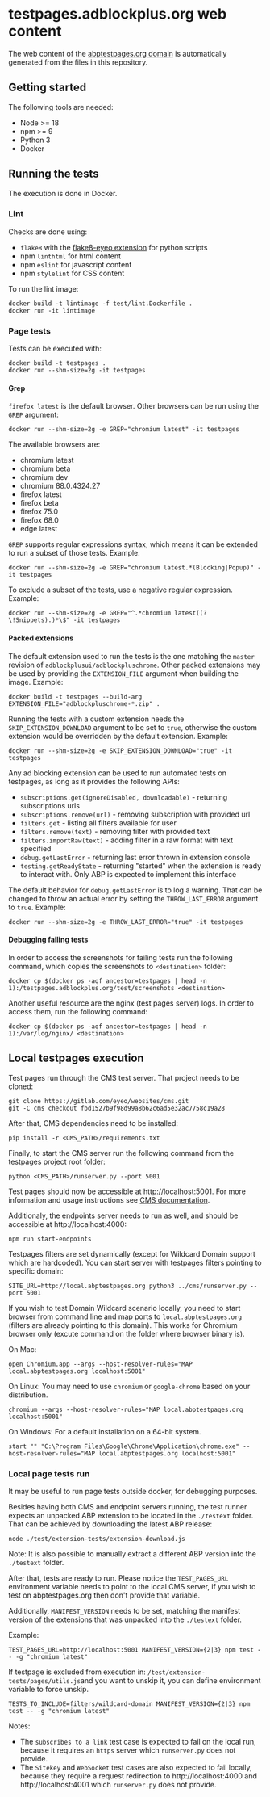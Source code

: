 # testpages.adblockplus.org web content

The web content of the [abptestpages.org domain](https://abptestpages.org/)
is automatically generated from the files in this repository.

## Getting started

The following tools are needed:
* Node >= 18
* npm >= 9
* Python 3
* Docker

## Running the tests

The execution is done in Docker.

### Lint

Checks are done using:
* `flake8` with the [flake8-eyeo extension](https://gitlab.com/eyeo/auxiliary/eyeo-coding-style/-/tree/master/flake8-eyeo)
for python scripts
* npm `linthtml` for html content
* npm `eslint` for javascript content
* npm `stylelint` for CSS content

To run the lint image:

```shell
docker build -t lintimage -f test/lint.Dockerfile .
docker run -it lintimage
```

### Page tests

Tests can be executed with:

```shell
docker build -t testpages .
docker run --shm-size=2g -it testpages
```

#### Grep

`firefox latest` is the default browser. Other browsers can be run using the
`GREP` argument:

```shell
docker run --shm-size=2g -e GREP="chromium latest" -it testpages
```

The available browsers are:
* chromium latest
* chromium beta
* chromium dev
* chromium 88.0.4324.27
* firefox latest
* firefox beta
* firefox 75.0
* firefox 68.0
* edge latest

`GREP` supports regular expressions syntax, which means it can be extended to
run a subset of those tests. Example:

```shell
docker run --shm-size=2g -e GREP="chromium latest.*(Blocking|Popup)" -it testpages
```

To exclude a subset of the tests, use a negative regular expression. Example:

```shell
docker run --shm-size=2g -e GREP="^.*chromium latest((?\!Snippets).)*\$" -it testpages
```

#### Packed extensions

The default extension used to run the tests is the one matching the `master`
revision of `adblockplusui/adblockpluschrome`. Other packed extensions may be
used by providing the `EXTENSION_FILE` argument when building the image.
Example:

```shell
docker build -t testpages --build-arg EXTENSION_FILE="adblockpluschrome-*.zip" .
```

Running the tests with a custom extension needs the `SKIP_EXTENSION_DOWNLOAD`
argument to be set to `true`, otherwise the custom extension would be overridden
by the default extension. Example:

```shell
docker run --shm-size=2g -e SKIP_EXTENSION_DOWNLOAD="true" -it testpages
```

Any ad blocking extension can be used to run automated tests on testpages, as
long as it provides the following APIs:

* `subscriptions.get(ignoreDisabled, downloadable)` - returning subscriptions urls
* `subscriptions.remove(url)` - removing subscription with provided url
* `filters.get` - listing all filters available for user
* `filters.remove(text)` - removing filter with provided text
* `filters.importRaw(text)` - adding filter in a raw format with text specified
* `debug.getLastError` - returning last error thrown in extension console
* `testing.getReadyState` - returning "started" when the extension is ready to
  interact with. Only ABP is expected to implement this interface

The default behavior for `debug.getLastError` is to log a warning. That can be
changed to throw an actual error by setting the `THROW_LAST_ERROR` argument to
`true`. Example:

```shell
docker run --shm-size=2g -e THROW_LAST_ERROR="true" -it testpages
```

#### Debugging failing tests

In order to access the screenshots for failing tests run the following command,
which copies the screenshots to `<destination>` folder:

```shell
docker cp $(docker ps -aqf ancestor=testpages | head -n 1):/testpages.adblockplus.org/test/screenshots <destination>
```

Another useful resource are the nginx (test pages server) logs. In order to
access them, run the following command:

```shell
docker cp $(docker ps -aqf ancestor=testpages | head -n 1):/var/log/nginx/ <destination>
```

## Local testpages execution

Test pages run through the CMS test server. That project needs to be cloned:

```shell
git clone https://gitlab.com/eyeo/websites/cms.git
git -C cms checkout fbd1527b9f98d99a8b62c6ad5e32ac7758c19a28
```

After that, CMS dependencies need to be installed:

```shell
pip install -r <CMS_PATH>/requirements.txt
```

Finally, to start the CMS server run the following command from the testpages
project root folder:

```shell
python <CMS_PATH>/runserver.py --port 5001
```

Test pages should now be accessible at http://localhost:5001. For more
information and usage instructions see [CMS documentation](https://gitlab.com/eyeo/websites/cms/-/blob/master/README.md).

Additionaly, the endpoints server needs to run as well, and should be accessible
at http://localhost:4000:

```shell
npm run start-endpoints
```

Testpages filters are set dynamically (except for Wildcard Domain support which are hardcoded). You can start server
with testpages filters pointing to specific domain:

```shell
SITE_URL=http://local.abptestpages.org python3 ../cms/runserver.py --port 5001
```

If you wish to test Domain Wildcard scenario locally, you need to
start browser from command line and map ports to  `local.abptestpages.org` (filters are already
pointing to this domain).
This works for Chromium browser only (excute command on the folder where browser binary
is).

On Mac:

```shell
open Chromium.app --args --host-resolver-rules="MAP local.abptestpages.org localhost:5001"
```

On Linux:
You may need to use `chromium` or `google-chrome` based on your distribution.

```shell
chromium --args --host-resolver-rules="MAP local.abptestpages.org localhost:5001"
```

On Windows:
For a default installation on a 64-bit system.

```shell
start "" "C:\Program Files\Google\Chrome\Application\chrome.exe" --host-resolver-rules="MAP local.abptestpages.org localhost:5001"
```

### Local page tests run

It may be useful to run page tests outside docker, for debugging purposes.

Besides having both CMS and endpoint servers running, the test runner expects an
unpacked ABP extension to be located in the `./testext` folder. That can be
achieved by downloading the latest ABP release:

```shell
node ./test/extension-tests/extension-download.js
```

Note: It is also possible to manually extract a different ABP version into the
`./testext` folder.

After that, tests are ready to run. Please notice the `TEST_PAGES_URL`
environment variable needs to point to the local CMS server, if you wish to test
on abptestpages.org then don't provide that variable.

Additionally, `MANIFEST_VERSION` needs to be set, matching the manifest version
of the extensions that was unpacked into the `./testext` folder.

Example:

```shell
TEST_PAGES_URL=http://localhost:5001 MANIFEST_VERSION={2|3} npm test -- -g "chromium latest"
```

If testpage is excluded from execution in:
`/test/extension-tests/pages/utils.js`and you want to unskip it, you
can define environment variable to force unskip.

```shell
TESTS_TO_INCLUDE=filters/wildcard-domain MANIFEST_VERSION={2|3} npm test -- -g "chromium latest"
```

Notes:

- The `subscribes to a link` test case is expected to fail on the local run,
because it requires an `https` server which `runserver.py` does not provide.
- The `Sitekey` and `WebSocket` test cases are also expected to fail locally,
because they require a request redirection to http://localhost:4000 and
http://localhost:4001 which `runserver.py` does not provide.
